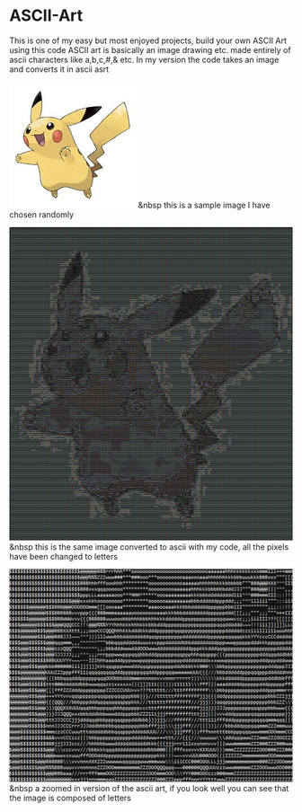 # ASCII-Art
This is one of my easy but most enjoyed projects, build your own ASCII Art using this code
ASCII art is basically an image drawing etc. made entirely of ascii characters like a,b,c,#,& etc.
In my version the code takes an image and converts it in ascii asrt

![original.jpg](sample_images/original.jpg)
&nbsp this is a sample image I have chosen randomly

![ascii.png](sample_images/ascii.PNG)
&nbsp this is the same image converted to ascii with my code, all the pixels have been changed to letters

![ascii2.png](sample_images/ascii2.PNG)
&nbsp a zoomed in version of the ascii art, if you look well you can see that the image is composed of letters
